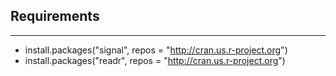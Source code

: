 ## Requirements
---

+ install.packages("signal", repos = "http://cran.us.r-project.org")
+ install.packages("readr", repos = "http://cran.us.r-project.org")
